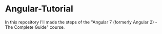 # Angular-Tutorial
In this repository I'll made the steps of the "Angular 7 (formerly Angular 2) - The Complete Guide" course.
